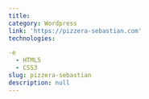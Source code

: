 ```yaml
---
title: 
category: Wordpress
link: 'https://pizzera-sebastian.com'
technologies:

-e 
  - HTML5
  - CSS3
slug: pizzera-sebastian
description: null
---
```

